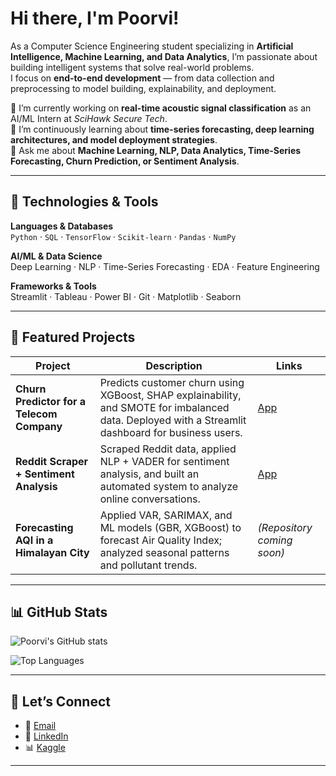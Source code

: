 # Hi there, I'm Poorvi!

As a Computer Science Engineering student specializing in **Artificial Intelligence, Machine Learning, and Data Analytics**, I’m passionate about building intelligent systems that solve real-world problems.  
I focus on **end-to-end development** — from data collection and preprocessing to model building, explainability, and deployment.  

🔭 I’m currently working on **real-time acoustic signal classification** as an AI/ML Intern at *SciHawk Secure Tech*.  
🌱 I’m continuously learning about **time-series forecasting, deep learning architectures, and model deployment strategies**.  
💬 Ask me about **Machine Learning, NLP, Data Analytics, Time-Series Forecasting, Churn Prediction, or Sentiment Analysis**.  

---

## 🔧 Technologies & Tools  

**Languages & Databases**  
`Python` · `SQL` · `TensorFlow` · `Scikit-learn` · `Pandas` · `NumPy`  

**AI/ML & Data Science**  
Deep Learning · NLP · Time-Series Forecasting · EDA · Feature Engineering  

**Frameworks & Tools**  
Streamlit · Tableau · Power BI · Git · Matplotlib · Seaborn  

---

## 🚀 Featured Projects  

| Project | Description | Links |
|---------|-------------|-------|
| **Churn Predictor for a Telecom Company** | Predicts customer churn using XGBoost, SHAP explainability, and SMOTE for imbalanced data. Deployed with a Streamlit dashboard for business users. | [App](https://teleco-churn-prediction-13.streamlit.app/) |
| **Reddit Scraper + Sentiment Analysis** | Scraped Reddit data, applied NLP + VADER for sentiment analysis, and built an automated system to analyze online conversations. | [App](https://reddit-sentiment-analyzer-13.streamlit.app/) |
| **Forecasting AQI in a Himalayan City** | Applied VAR, SARIMAX, and ML models (GBR, XGBoost) to forecast Air Quality Index; analyzed seasonal patterns and pollutant trends. | *(Repository coming soon)* |

---

## 📊 GitHub Stats  

![Poorvi's GitHub stats](https://github-readme-stats.vercel.app/api?username=**YOUR_GITHUB_USERNAME**&show_icons=true&theme=radical)  

![Top Languages](https://github-readme-stats.vercel.app/api/top-langs/?username=**YOUR_GITHUB_USERNAME**&layout=compact&theme=radical)  

---

## 🔗 Let’s Connect  

- 📧 [Email](mailto:poorvisingh1309@gmail.com)  
- 💼 [LinkedIn](https://www.linkedin.com/in/poorvi-singh-708b07201/)  
- 📊 [Kaggle]([https://www.kaggle.com/](https://www.kaggle.com/poorvi13))

---
